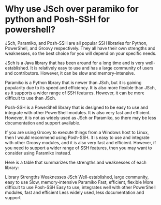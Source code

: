 # Why use JSch over paramiko for python and Posh-SSH for powershell?

JSch, Paramiko, and Posh-SSH are all popular SSH libraries for Python, PowerShell, and Groovy respectively. They all have their own strengths and weaknesses, so the best choice for you will depend on your specific needs.

JSch is a Java library that has been around for a long time and is very well-established. It is relatively easy to use and has a large community of users and contributors. However, it can be slow and memory-intensive.

Paramiko is a Python library that is newer than JSch, but it is gaining popularity due to its speed and efficiency. It is also more flexible than JSch, as it supports a wider range of SSH features. However, it can be more difficult to use than JSch.

Posh-SSH is a PowerShell library that is designed to be easy to use and integrate with other PowerShell modules. It is also very fast and efficient. However, it is not as widely used as JSch or Paramiko, so there may be less documentation and support available.

If you are using Groovy to execute things from a Windows host to Linux, then I would recommend using Posh-SSH. It is easy to use and integrate with other Groovy modules, and it is also very fast and efficient. However, if you need to support a wider range of SSH features, then you may want to consider using Paramiko instead.

Here is a table that summarizes the strengths and weaknesses of each library:

Library	Strengths	Weaknesses
JSch	Well-established, large community, easy to use	Slow, memory-intensive
Paramiko	Fast, efficient, flexible	More difficult to use
Posh-SSH	Easy to use, integrates well with other PowerShell modules, fast and efficient	Less widely used, less documentation and support

